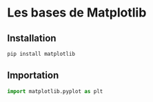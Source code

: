 # Les bases de Matplotlib

## Installation

```python
pip install matplotlib
```

## Importation

```python
import matplotlib.pyplot as plt
```